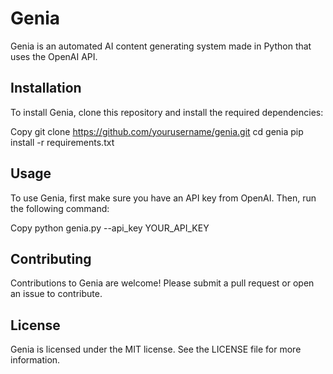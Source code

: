 # Genia

Genia is an automated AI content generating system made in Python that uses the OpenAI API.

## Installation

To install Genia, clone this repository and install the required dependencies:

Copy
git clone https://github.com/yourusername/genia.git cd genia pip install -r requirements.txt


## Usage

To use Genia, first make sure you have an API key from OpenAI. Then, run the following command:

Copy
python genia.py --api_key YOUR_API_KEY


## Contributing

Contributions to Genia are welcome! Please submit a pull request or open an issue to contribute.

## License

Genia is licensed under the MIT license. See the LICENSE file for more information.

